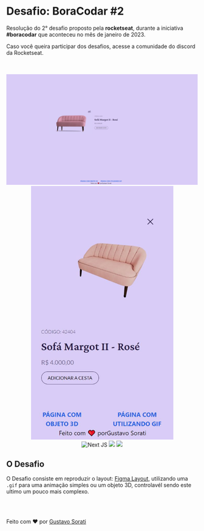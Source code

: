 # Desafio: BoraCodar #2

Resolução do 2° desafio proposto pela **rocketseat**, durante a iniciativa **#boracodar** que aconteceu no mês de janeiro de 2023.

Caso você queira participar dos desafios, acesse a comunidade do discord da Rocketseat.

<br />
<br />

<div align="center">
  <img src="./_docs/site-01.JPG">
  <img src="./_docs/site-02-mobile.JPG" width="375px" height="667px">
</div>

<div align="center">
<img src="https://img.shields.io/badge/Next-black?style=for-the-badge&logo=next.js&logoColor=white" alt="Next JS"/>
<img src="https://img.shields.io/badge/typescript-%23007ACC.svg?style=for-the-badge&logo=typescript&logoColor=white"/>
<img src="https://img.shields.io/badge/tailwindcss-%2338B2AC.svg?style=for-the-badge&logo=tailwind-css&logoColor=white"/>
</div>


## O Desafio

O Desafio consiste em reproduzir o layout: <a href="https://www.figma.com/file/mFyMJCZuUESvhU3lq9Kac7/%23boraCodar---Desafio-2?node-id=0%3A1&t=90aDnjfCL8wweu10-1">Figma Layout</a>, utilizando uma ``.gif`` para uma animação simples ou um objeto 3D, controlavél sendo este ultimo um pouco mais complexo.


<br />
<br />


Feito com ❤️ por [Gustavo Sorati](https://github.com/gustavo-sorati) 
